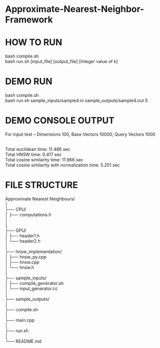 # Approximate-Nearest-Neighbor-Framework

# HOW TO RUN

bash compile.sh <br />
bash run.sh [input_file] [output_file] [Integer value of k] <br />

# DEMO RUN

bash compile.sh <br />
bash run.sh sample_inputs/sample4.in sample_outputs/sample4.out 5 <br />

# DEMO CONSOLE OUTPUT

For input test – Dimensions 100, Base Vectors 10000, Query Vectors 1000 <br /><br />

Total euclidean time: 11.486 sec<br />
Total HNSW time: 0.417 sec<br />
Total cosine similarity time: 11.966 sec<br />
Total cosine similarity with normalization time: 5.251 sec<br />


# FILE STRUCTURE

Approximate Nearest Neighbours/<br />
│<br />
├── CPU/<br />
│   ├── computations.h<br />
│   <br />
│<br />
├── GPU/<br />
│   ├── header1.h<br />
│   └── header2.h<br />
│<br />
├── hnsw_implementation/<br />
│   ├── hnsw_py.cpp<br />
│   ├── hnsw.cpp<br />
│   └── hnsw.h<br />
│<br />
├── sample_inputs/<br />
│   ├── compile_generator.sh<br />
│   └── input_generator.cc<br />
│<br />
├── sample_outputs/<br />
│   <br />
├── compile.sh<br />
│<br />
├── main.cpp<br />
│<br />
├── run.sh<br />
│<br />
└── README.md<br />
